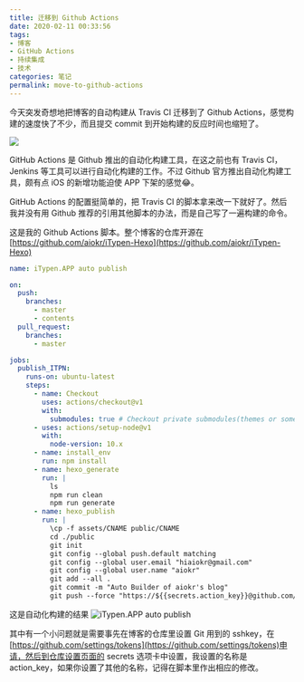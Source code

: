 ```yaml
---
title: 迁移到 Github Actions
date: 2020-02-11 00:33:56
tags:
- 博客
- GitHub Actions
- 持续集成
- 技术
categories: 笔记
permalink: move-to-github-actions
---
```


今天突发奇想地把博客的自动构建从 Travis CI 迁移到了 Github Actions，感觉构建的速度快了不少，而且提交 commit 到开始构建的反应时间也缩短了。

![](https://imgur.lzmun.com/picgo/20200211004629.png)

GitHub Actions 是 Github 推出的自动化构建工具，在这之前也有 Travis CI，Jenkins 等工具可以进行自动化构建的工作。不过 Github 官方推出自动化构建工具，颇有点 iOS 的新增功能迫使 APP 下架的感觉😂。

GitHub Actions 的配置挺简单的，把 Travis CI 的脚本拿来改一下就好了。然后我并没有用 Github 推荐的引用其他脚本的办法，而是自己写了一遍构建的命令。

这是我的 Github Actions 脚本。整个博客的仓库开源在 [https://github.com/aiokr/iTypen-Hexo](https://github.com/aiokr/iTypen-Hexo)

``` yaml
name: iTypen.APP auto publish

on:
  push:
    branches:
      - master
      - contents
  pull_request:
    branches:
      - master

jobs:
  publish_ITPN:
    runs-on: ubuntu-latest
    steps:
      - name: Checkout
        uses: actions/checkout@v1
        with:
          submodules: true # Checkout private submodules(themes or something else).
      - uses: actions/setup-node@v1
        with:
          node-version: 10.x
      - name: install_env
        run: npm install
      - name: hexo_generate
        run: |
          ls
          npm run clean
          npm run generate
      - name: hexo_publish
        run: |
          \cp -f assets/CNAME public/CNAME
          cd ./public
          git init
          git config --global push.default matching
          git config --global user.email "hiaiokr@gmail.com"
          git config --global user.name "aiokr"
          git add --all .
          git commit -m "Auto Builder of aiokr's blog"
          git push --force "https://${{secrets.action_key}}@github.com/aiokr/iTypen-Pages.git" master
```

这是自动化构建的结果 ![iTypen.APP auto publish](https://github.com/aiokr/iTypen-Hexo/workflows/iTypen.APP%20auto%20publish/badge.svg)

其中有一个小问题就是需要事先在博客的仓库里设置 Git 用到的 sshkey，在[https://github.com/settings/tokens](https://github.com/settings/tokens)申请，然后到仓库设置页面的 secrets 选项卡中设置，我设置的名称是 action_key，如果你设置了其他的名称，记得在脚本里作出相应的修改。
